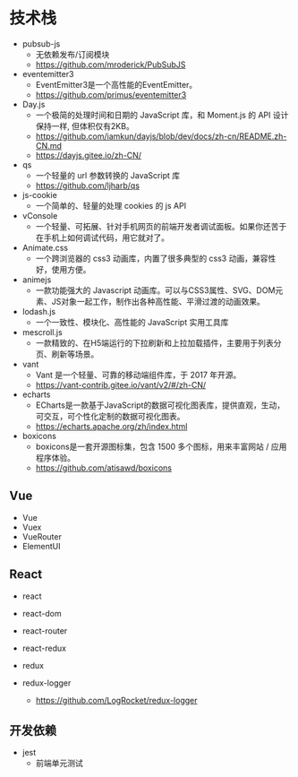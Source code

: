 # 技术栈

* pubsub-js
    * 无依赖发布/订阅模块
    * https://github.com/mroderick/PubSubJS
* eventemitter3
    * EventEmitter3是一个高性能的EventEmitter。
    * https://github.com/primus/eventemitter3
* Day.js
    * 一个极简的处理时间和日期的 JavaScript 库，和 Moment.js 的 API 设计保持一样, 但体积仅有2KB。
    * https://github.com/iamkun/dayjs/blob/dev/docs/zh-cn/README.zh-CN.md
    * https://dayjs.gitee.io/zh-CN/
* qs
    * 一个轻量的 url 参数转换的 JavaScript 库
    * https://github.com/ljharb/qs
* js-cookie
    * 一个简单的、轻量的处理 cookies 的 js API
* vConsole
    * 一个轻量、可拓展、针对手机网页的前端开发者调试面板。如果你还苦于在手机上如何调试代码，用它就对了。
* Animate.css
    * 一个跨浏览器的 css3 动画库，内置了很多典型的 css3 动画，兼容性好，使用方便。
* animejs
    * 一款功能强大的 Javascript 动画库。可以与CSS3属性、SVG、DOM元素、JS对象一起工作，制作出各种高性能、平滑过渡的动画效果。
* lodash.js
    * 一个一致性、模块化、高性能的 JavaScript 实用工具库
* mescroll.js
    * 一款精致的、在H5端运行的下拉刷新和上拉加载插件，主要用于列表分页、刷新等场景。
* vant
	* Vant 是一个轻量、可靠的移动端组件库，于 2017 年开源。
	* https://vant-contrib.gitee.io/vant/v2/#/zh-CN/ 
* echarts
    * ECharts是一款基于JavaScript的数据可视化图表库，提供直观，生动，可交互，可个性化定制的数据可视化图表。
    * https://echarts.apache.org/zh/index.html
* boxicons
    * boxicons是一套开源图标集，包含 1500 多个图标，用来丰富网站 / 应用程序体验。
    * https://github.com/atisawd/boxicons

## Vue

* Vue
* Vuex
* VueRouter
* ElementUI

## React

* react
* react-dom

* react-router

* react-redux
* redux
* redux-logger
    * https://github.com/LogRocket/redux-logger

## 开发依赖

* jest
    * 前端单元测试